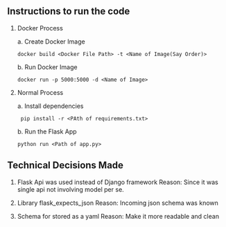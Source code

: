 ## Instructions to run the code

1. Docker Process
    
    a. Create Docker Image
    ```
    docker build <Docker File Path> -t <Name of Image(Say Order)>
    ```

    b. Run Docker Image
    ```
    docker run -p 5000:5000 -d <Name of Image>
    ```

2. Normal Process

    a. Install dependencies
    ```
     pip install -r <PAth of requirements.txt>
    ```

    b. Run the Flask App
    
    ```
    python run <Path of app.py>
    ```

## Technical Decisions Made

1. Flask Api was used instead of Django framework
    Reason: Since it was single api not involving model per se.

2. Library flask_expects_json
    Reason: Incoming json schema was known

3. Schema for stored as a yaml
    Reason: Make it more readable and clean 